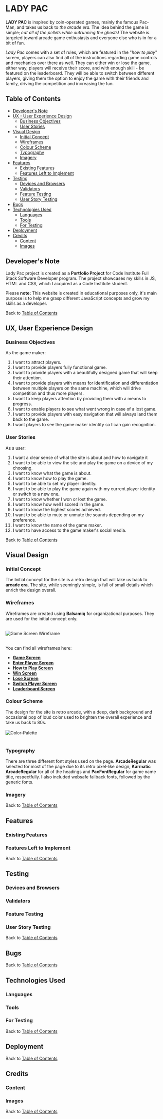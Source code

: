 # LADY PAC
**LADY PAC** is inspired by coin-operated games, mainly the famous Pac-Man, and takes us back to *the arcade era*. The idea behind the game is simple; *eat all of the pellets while outrunning the ghosts*! The website is targeted toward arcade game enthusiasts and everyone else who is in for a bit of fun.

*Lady Pac* comes with a set of rules, which are featured in the "*how to play*" screen, players can also find all of the instructions regarding game controls and mechanics over there as well. They can either win or lose the game, either way, players will receive their score, and with enough skill - be featured on the leaderboard.
They will be able to switch between different players, giving them the option to enjoy the game with their friends and family, driving the competition and increasing the fun.


## **Table of Contents**

- [Developer's Note](#developers-note)
- [UX - User Experience Design](#ux-user-experience-design)
  - [Business Objectives](#business-objectives)
  - [User Stories](#user-stories)
- [Visual Design](#visual-design)
  - [Initial Concept](#initial-concept)
  - [Wireframes](#wireframes)
  - [Colour Scheme](#colour-scheme)
  - [Typography](#typography)
  - [Imagery](#imagery)
- [Features](#features)
  - [Existing Features](#existing-features)
  - [Features Left to Implement](#features-left-to-implement)
- [Testing](#testing)
  - [Devices and Browsers](#devices-and-browsers)
  - [Validators](#validators)
  - [Feature Testing](#feature-testing)
  - [User Story Testing](#user-story-testing)
- [Bugs](#bugs)
- [Technologies Used](#technologies-used)
  - [Languages](#languages)
  - [Tools](#tools)
  - [For Testing](#for-testing)
- [Deployment](#deployment)
- [Credits](#credits)
  - [Content](#content)
  - [Images](#images)


## **Developer's Note**
Lady Pac project is created as a **Portfolio Project** for Code Institute Full Stack Software Developer program.
The project showcases my skills in JS, HTML and CSS, which I acquired as a Code Institute student.

Please **note:** This website is created in educational purposes only, it's main purpose is to help me grasp different JavaScript concepts and grow my skills as a developer.


Back to [Table of Contents](#table-of-contents)


## **UX, User Experience Design**


### **Business Objectives**
As the game maker:
1. I want to attract players.
2. I want to provide players fully functional game.
3. I want to provide players with a beautifully designed game that will keep their attention.
4. I want to provide players with means for identification and differentiation between multiple players on the same machine, which will drive competition and thus more players.
5. I want to keep players attention by providing them with a means to progress.
6. I want to enable players to see what went wrong in case of a lost game.
7. I want to provide players with easy navigation that will always land them back to the game.
8. I want players to see the game maker identity so I can gain recognition.

### **User Stories**
As a user:
1. I want a clear sense of what the site is about and how to navigate it
2. I want to be able to view the site and play the game on a device of my choosing.
3. I want to know what the game is about.
4. I want to know how to play the game.
5. I want to be able to set my player identity.
6. I want to be able to play the game again with my current player identity or switch to a new one.
7. I want to know whether I won or lost the game.
8. I want to know how well I scored in the game.
9. I want to know the highest scores achieved.
10. I want to be able to mute or unmute the sounds depending on my preference.
11. I want to know the name of the game maker.
12. I want to have access to the game maker's social media.


Back to [Table of Contents](#table-of-contents)


## **Visual Design**


### **Initial Concept**
The Initial concept for the site is a retro design that will take us back to **arcade era**. The site, while seemingly simple, is full of small details which enrich the design overall. 

### **Wireframes**
Wireframes are created using **Balsamiq** for organizational purposes. They are used for the initial concept only.
<br><br>

![Game Screen Wireframe](assets/docs/wireframes/wireframe-sample.png)
<br><br>

You can find all wireframes here:
- **[Game Screen](assets/docs/wireframes/game-screen.png)**
- **[Enter Player Screen](assets/docs/wireframes/enter-player-screen.png)**
- **[How to Play Screen](assets/docs/wireframes/help-player-screen.png)**
- **[Win Screen](assets/docs/wireframes/win-screen.png)**
- **[Lose Screen](assets/docs/wireframes/lose-screen.png)**
- **[Switch Player Screen](assets/docs/wireframes/switch-player-screen.png)**
- **[Leaderboard Screen](assets/docs/wireframes/leaderboard-player-screen.png)**
 
### **Colour Scheme**
The design for the site is retro arcade, with a deep, dark background and occasional pop of loud color used to brighten the overall experience and take us back to 80s.
<br><br>
![Color-Palette](assets/docs/img/color-palette.jpg)
<br><br>

### **Typography**
There are three different font styles used on the page. **ArcadeRegular** was selected for most of the page due to its retro pixel-like design, **Karmatic ArcadeRegular** for all of the headings and **PacFontRegular** for game name title, respectfully. I also included websafe fallback fonts, followed by the generic fonts.

### **Imagery**


Back to [Table of Contents](#table-of-contents)


## **Features**


### **Existing Features**


### **Features Left to Implement**


Back to [Table of Contents](#table-of-contents)


## **Testing**


### **Devices and Browsers**


### **Validators**


### Feature Testing


### User Story Testing


Back to [Table of Contents](#table-of-contents)


## **Bugs**


Back to [Table of Contents](#table-of-contents)


## **Technologies Used**


### **Languages**


### **Tools**


### **For Testing**


Back to [Table of Contents](#table-of-contents)


## **Deployment**


Back to [Table of Contents](#table-of-contents)


## **Credits**


### **Content**


### **Images**


Back to [Table of Contents](#table-of-contents)